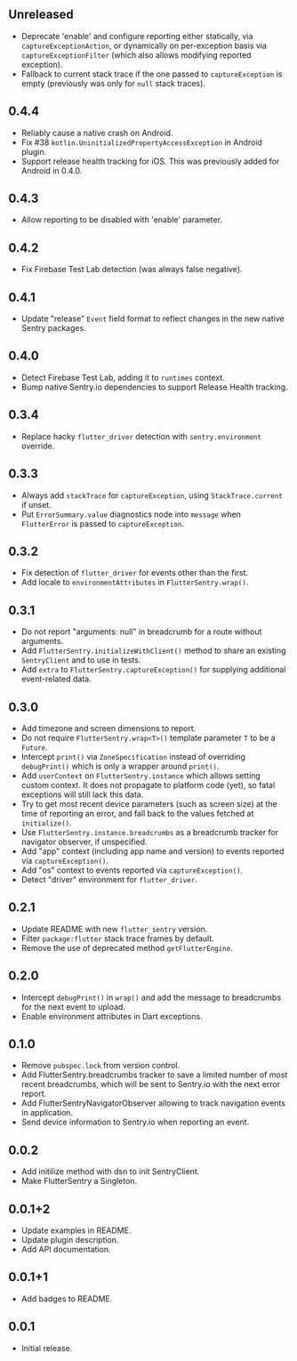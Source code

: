 ## Unreleased

- Deprecate 'enable' and configure reporting either statically, via
  `captureExceptionAction`, or dynamically on per-exception basis via
  `captureExceptionFilter` (which also allows modifying reported exception).
- Fallback to current stack trace if the one passed to `captureException` is
  empty (previously was only for `null` stack traces).

## 0.4.4

- Reliably cause a native crash on Android.
- Fix #38 `kotlin.UninitializedPropertyAccessException` in Android plugin.
- Support release health tracking for iOS. This was previously added for Android
  in 0.4.0.

## 0.4.3

- Allow reporting to be disabled with 'enable' parameter.

## 0.4.2

- Fix Firebase Test Lab detection (was always false negative).

## 0.4.1

- Update "release" `Event` field format to reflect changes in the new native
  Sentry packages.

## 0.4.0

- Detect Firebase Test Lab, adding it to `runtimes` context.
- Bump native Sentry.io dependencies to support Release Health tracking.

## 0.3.4

- Replace hacky `flutter_driver` detection with `sentry.environment` override.

## 0.3.3

- Always add `stackTrace` for `captureException`, using `StackTrace.current` if
  unset.
- Put `ErrorSummary.value` diagnostics node into `message` when `FlutterError`
  is passed to `captureException`.

## 0.3.2

- Fix detection of `flutter_driver` for events other than the first.
- Add locale to `environmentAttributes` in `FlutterSentry.wrap()`.

## 0.3.1

- Do not report "arguments: null" in breadcrumb for a route without arguments.
- Add `FlutterSentry.initializeWithClient()` method to share an existing
  `SentryClient` and to use in tests.
- Add `extra` to `FlutterSentry.captureException()` for supplying additional
  event-related data.

## 0.3.0

- Add timezone and screen dimensions to report.
- Do not require `FlutterSentry.wrap<T>()` template parameter `T` to be a
  `Future`.
- Intercept `print()` via `ZoneSpecification` instead of overriding
  `debugPrint()` which is only a wrapper around `print()`.
- Add `userContext` on `FlutterSentry.instance` which allows setting custom
  context. It does not propagate to platform code (yet), so fatal exceptions
  will still lack this data.
- Try to get most recent device parameters (such as screen size) at the time of
  reporting an error, and fall back to the values fetched at `initialize()`.
- Use `FlutterSentry.instance.breadcrumbs` as a breadcrumb tracker for navigator
  observer, if unspecified.
- Add "app" context (including app name and version) to events reported via
  `captureException()`.
- Add "os" context to events reported via `captureException()`.
- Detect "driver" environment for `flutter_driver`.

## 0.2.1

- Update README with new `flutter_sentry` version.
- Filter `package:flutter` stack trace frames by default.
- Remove the use of deprecated method `getFlutterEngine`.

## 0.2.0

- Intercept `debugPrint()` in `wrap()` and add the message to breadcrumbs for
  the next event to upload.
- Enable environment attributes in Dart exceptions.

## 0.1.0

- Remove `pubspec.lock` from version control.
- Add FlutterSentry.breadcrumbs tracker to save a limited number of most recent
  breadcrumbs, which will be sent to Sentry.io with the next error report.
- Add FlutterSentryNavigatorObserver allowing to track navigation events in
  application.
- Send device information to Sentry.io when reporting an event.

## 0.0.2

- Add initilize method with dsn to init SentryClient.
- Make FlutterSentry a Singleton.

## 0.0.1+2

- Update examples in README.
- Update plugin description.
- Add API documentation.

## 0.0.1+1

- Add badges to README.

## 0.0.1

- Initial release.
